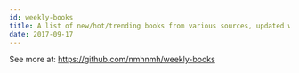 ```yaml
---
id: weekly-books
title: A list of new/hot/trending books from various sources, updated weekly
date: 2017-09-17
---
```


See more at: https://github.com/nmhnmh/weekly-books

